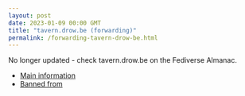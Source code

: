 ```yaml
---
layout: post
date: 2023-01-09 00:00 GMT
title: "tavern.drow.be (forwarding)"
permalink: /forwarding-tavern-drow-be.html
---
```


No longer updated - check tavern.drow.be on the Fediverse Almanac.

* [Main information](https://www.fediversealmanac.com/api/v1/instances/tavern.drow.be)
* [Banned from](https://www.fediversealmanac.com/api/v1/instances/tavern.drow.be/banned_from)

